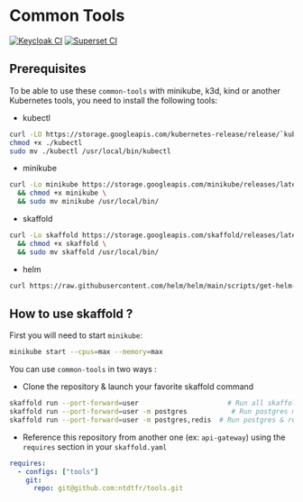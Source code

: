 # Common Tools

[![Keycloak CI](https://github.com/ntdtfr/tools/actions/workflows/keycloak-ci.yml/badge.svg)](https://github.com/ntdtfr/tools/actions/workflows/keycloak-ci.yml)
[![Superset CI](https://github.com/ntdtfr/tools/actions/workflows/superset-ci.yml/badge.svg)](https://github.com/ntdtfr/tools/actions/workflows/superset-ci.yml)

## Prerequisites

To be able to use these `common-tools` with minikube, k3d, kind or another Kubernetes tools, you need to install the following tools:

- kubectl

```bash
curl -LO https://storage.googleapis.com/kubernetes-release/release/`kubectl version --client --short`/bin/linux/amd64/kubectl
chmod +x ./kubectl
sudo mv ./kubectl /usr/local/bin/kubectl
```

- minikube

```bash
curl -Lo minikube https://storage.googleapis.com/minikube/releases/latest/minikube-linux-amd64 \
  && chmod +x minikube \
  && sudo mv minikube /usr/local/bin/
```

- skaffold

```bash
curl -Lo skaffold https://storage.googleapis.com/skaffold/releases/latest/skaffold-linux-amd64 \
  && chmod +x skaffold \
  && sudo mv skaffold /usr/local/bin/
```

- helm

```bash
curl https://raw.githubusercontent.com/helm/helm/main/scripts/get-helm-3 | bash
```

## How to use skaffold ?

First you will need to start `minikube`:

```bash
minikube start --cpus=max --memory=max
```

You can use `common-tools` in two ways :

- Clone the repository & launch your favorite skaffold command

```bash
skaffold run --port-forward=user                      # Run all skaffold modules defined in skaffold.yaml + port-forward
skaffold run --port-forward=user -m postgres           # Run postgres module + port-forward postgres
skaffold run --port-forward=user -m postgres,redis  # Run postgres & redis module + port-forward postgres & redis
```

- Reference this repository from another one (ex: `api-gateway`) using the `requires` section in your `skaffold.yaml`

```yaml
requires:
  - configs: ["tools"]
    git:
      repo: git@github.com:ntdtfr/tools.git
```
